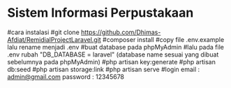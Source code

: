 # Sistem Informasi Perpustakaan
#cara instalasi
#git clone https://github.com/Dhimas-Afdiat/RemidialProjectLaravel.git
#composer install
#copy file .env.example lalu rename menjadi .env
#buat database pada phpMyAdmin
#lalu pada file .env rubah "DB_DATABASE = laravel" (database name sesuai yang dibuat sebelumnya pada phpMyAdmin)
#php artisan key:generate
#php artisan db:seed
#php artisan storage:link
#php artisan serve
#login email : admin@gmail.com password : 12345678
